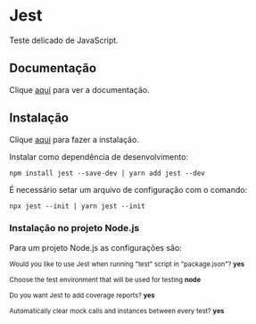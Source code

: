 # Jest

Teste delicado de JavaScript.

## Documentação

Clique [aqui](https://github.com/facebook/jest) para ver a documentação.

## Instalação

Clique [aqui](https://www.npmjs.com/package/jest) para fazer a instalação.

Instalar como dependência de desenvolvimento:

```
npm install jest --save-dev | yarn add jest --dev
```

É necessário setar um arquivo de configuração com o comando:

```
npx jest --init | yarn jest --init
```

### Instalação no projeto Node.js

Para um projeto Node.js as configurações são:

<sub> Would you like to use Jest when running "test" script in "package.json"? **yes** </sub>

<sub> Choose the test environment that will be used for testing **node** </sub>

<sub> Do you want Jest to add coverage reports? **yes** </sub>

<sub> Automatically clear mock calls and instances between every test? **yes** </sub>